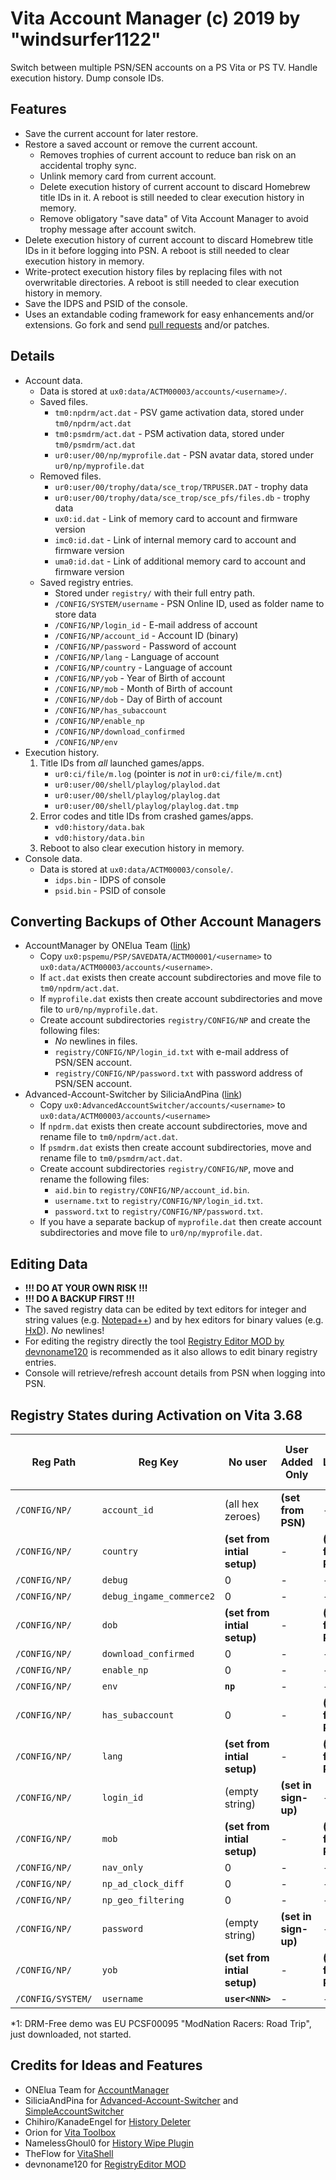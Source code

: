 # Vita Account Manager (c) 2019 by "windsurfer1122"
Switch between multiple PSN/SEN accounts on a PS Vita or PS TV.
Handle execution history.
Dump console IDs.

## Features
* Save the current account for later restore.
* Restore a saved account or remove the current account.
  * Removes trophies of current account to reduce ban risk on an accidental trophy sync.
  * Unlink memory card from current account.
  * Delete execution history of current account to discard Homebrew title IDs in it.
    A reboot is still needed to clear execution history in memory.
  * Remove obligatory "save data" of Vita Account Manager to avoid trophy message after account switch.
* Delete execution history of current account to discard Homebrew title IDs in it before logging into PSN.
  A reboot is still needed to clear execution history in memory.
* Write-protect execution history files by replacing files with not overwritable directories.
  A reboot is still needed to clear execution history in memory.
* Save the IDPS and PSID of the console.
* Uses an extandable coding framework for easy enhancements and/or extensions. Go fork and send [pull requests][11] and/or patches.

## Details
* Account data.
  * Data is stored at `ux0:data/ACTM00003/accounts/<username>/`.
  * Saved files.
    * `tm0:npdrm/act.dat` - PSV game activation data, stored under `tm0/npdrm/act.dat`
    * `tm0:psmdrm/act.dat` - PSM activation data, stored under `tm0/psmdrm/act.dat`
    * `ur0:user/00/np/myprofile.dat` - PSN avatar data, stored under `ur0/np/myprofile.dat`
  * Removed files.
    * `ur0:user/00/trophy/data/sce_trop/TRPUSER.DAT` - trophy data
    * `ur0:user/00/trophy/data/sce_trop/sce_pfs/files.db` - trophy data
    * `ux0:id.dat` - Link of memory card to account and firmware version
    * `imc0:id.dat` - Link of internal memory card to account and firmware version
    * `uma0:id.dat` - Link of additional memory card to account and firmware version
  * Saved registry entries.
    * Stored under `registry/` with their full entry path.
    * `/CONFIG/SYSTEM/username` - PSN Online ID, used as folder name to store data
    * `/CONFIG/NP/login_id` - E-mail address of account
    * `/CONFIG/NP/account_id` - Account ID (binary)
    * `/CONFIG/NP/password` - Password of account
    * `/CONFIG/NP/lang` - Language of account
    * `/CONFIG/NP/country` - Language of account
    * `/CONFIG/NP/yob` - Year of Birth of account
    * `/CONFIG/NP/mob` - Month of Birth of account
    * `/CONFIG/NP/dob` - Day of Birth of account
    * `/CONFIG/NP/has_subaccount`
    * `/CONFIG/NP/enable_np`
    * `/CONFIG/NP/download_confirmed`
    * `/CONFIG/NP/env`
* Execution history.
  1. Title IDs from *all* launched games/apps.
     * `ur0:ci/file/m.log` (pointer is *not* in `ur0:ci/file/m.cnt`)
     * `ur0:user/00/shell/playlog/playlod.dat`
     * `ur0:user/00/shell/playlog/playlog.dat`
     * `ur0:user/00/shell/playlog/playlog.dat.tmp`
  2. Error codes and title IDs from crashed games/apps.
     * `vd0:history/data.bak`
     * `vd0:history/data.bin`
  3. Reboot to also clear execution history in memory.
* Console data.
  * Data is stored at `ux0:data/ACTM00003/console/`.
    * `idps.bin` - IDPS of console
    * `psid.bin` - PSID of console

## Converting Backups of Other Account Managers
* AccountManager by ONElua Team ([link][1])
  * Copy `ux0:pspemu/PSP/SAVEDATA/ACTM00001/<username>` to `ux0:data/ACTM00003/accounts/<username>`.
  * If `act.dat` exists then create account subdirectories and move file to `tm0/npdrm/act.dat`.
  * If `myprofile.dat` exists then create account subdirectories and move file to `ur0/np/myprofile.dat`.
  * Create account subdirectories `registry/CONFIG/NP` and create the following files:
    * *No* newlines in files.
    * `registry/CONFIG/NP/login_id.txt` with e-mail address of PSN/SEN account.
    * `registry/CONFIG/NP/password.txt` with password address of PSN/SEN account.
* Advanced-Account-Switcher by SiliciaAndPina ([link][2])
  * Copy `ux0:AdvancedAccountSwitcher/accounts/<username>` to `ux0:data/ACTM00003/accounts/<username>`
  * If `npdrm.dat` exists then create account subdirectories, move and rename file to `tm0/npdrm/act.dat`.
  * If `psmdrm.dat` exists then create account subdirectories, move and rename file to `tm0/psmdrm/act.dat`.
  * Create account subdirectories `registry/CONFIG/NP`, move and rename the following files:
    * `aid.bin` to `registry/CONFIG/NP/account_id.bin`.
    * `username.txt` to `registry/CONFIG/NP/login_id.txt`.
    * `password.txt` to `registry/CONFIG/NP/password.txt`.
  * If you have a separate backup of `myprofile.dat` then create account subdirectories and move file to `ur0/np/myprofile.dat`.

## Editing Data
* **!!! DO AT YOUR OWN RISK !!!**
* **!!! DO A BACKUP FIRST !!!**
* The saved registry data can be edited by text editors for integer and string values (e.g. [Notepad++][3]) and by hex editors for binary values (e.g. [HxD][4]).
  *No* newlines!
* For editing the registry directly the tool [Registry Editor MOD by devnoname120][5] is recommended as it also allows to edit binary registry entries.
* Console will retrieve/refresh account details from PSN when logging into PSN.

## Registry States during Activation on Vita 3.68
|Reg Path         |Reg Key                 |No user                    |User Added Only     |User Logged in    |Activated|DRM-Free Demo DL *1|
|-----------------|------------------------|---------------------------|--------------------|------------------|---------|-------------------|
|`/CONFIG/NP/`    |`account_id`            |(all hex zeroes)           |**(set from PSN)**  |-                 |-        |-                  |
|`/CONFIG/NP/`    |`country`               |**(set from intial setup)**|-                   |**(set from PSN)**|-        |-                  |
|`/CONFIG/NP/`    |`debug`                 |0                          |-                   |-                 |-        |-                  |
|`/CONFIG/NP/`    |`debug_ingame_commerce2`|0                          |-                   |-                 |-        |-                  |
|`/CONFIG/NP/`    |`dob`                   |**(set from intial setup)**|-                   |**(set from PSN)**|-        |-                  |
|`/CONFIG/NP/`    |`download_confirmed`    |0                          |-                   |-                 |-        |**1**              |
|`/CONFIG/NP/`    |`enable_np`             |0                          |-                   |-                 |-        |**1**              |
|`/CONFIG/NP/`    |`env`                   |**`np`**                   |-                   |-                 |-        |-                  |
|`/CONFIG/NP/`    |`has_subaccount`        |0                          |-                   |**(set from PSN)**|-        |-                  |
|`/CONFIG/NP/`    |`lang`                  |**(set from intial setup)**|-                   |**(set from PSN)**|-        |-                  |
|`/CONFIG/NP/`    |`login_id`              |(empty string)             |**(set in sign-up)**|-                 |-        |-                  |
|`/CONFIG/NP/`    |`mob`                   |**(set from intial setup)**|-                   |**(set from PSN)**|-        |-                  |
|`/CONFIG/NP/`    |`nav_only`              |0                          |-                   |-                 |-        |-                  |
|`/CONFIG/NP/`    |`np_ad_clock_diff`      |0                          |-                   |-                 |-        |-                  |
|`/CONFIG/NP/`    |`np_geo_filtering`      |0                          |-                   |-                 |-        |-                  |
|`/CONFIG/NP/`    |`password`              |(empty string)             |**(set in sign-up)**|-                 |-        |-                  |
|`/CONFIG/NP/`    |`yob`                   |**(set from intial setup)**|-                   |**(set from PSN)**|-        |-                  |
|`/CONFIG/SYSTEM/`|`username`              |**`user<NNN>`**            |-                   |-                 |-        |-                  |

*1: DRM-Free demo was EU PCSF00095 "ModNation Racers: Road Trip", just downloaded, not started.

## Credits for Ideas and Features
* ONElua Team for [AccountManager][1]
* SiliciaAndPina for [Advanced-Account-Switcher][2] and [SimpleAccountSwitcher][6]
* Chihiro/KanadeEngel for [History Deleter][7]
* Orion for [Vita Toolbox][8]
* NamelessGhoul0 for [History Wipe Plugin][9]
* TheFlow for [VitaShell][10]
* devnoname120 for [RegistryEditor MOD][5]

[1]: https://github.com/ONElua/AccountManager "AccountManager by ONElua Team"
[2]: https://bitbucket.org/SilicaAndPina/advanced-account-switcher/ "Advanced-Account-Switcher by SiliciaAndPina"
[3]: https://notepad-plus-plus.org/ "Notepad++ Text Editor"
[4]: https://mh-nexus.de/en/hxd/ "HxD Hex Editor"
[5]: https://github.com/devnoname120/RegistryEditorMOD "Registry Editor MOD by devnoname120"
[6]: https://bitbucket.org/SilicaAndPina/simpleaccountswitcher/ "SimpleAccountSwitcher by SiliciaAndPina"
[7]: https://github.com/KanadeEngel/PS-Vita/tree/master/history_deleter "History Deleter by Chihiro/KanadeEngel"
[8]: http://www.psx-place.com/threads/vita-toolbox-v-0-2-new-functions-added-by-orion.10457/ "Vita Toolbox by Orion"
[9]: https://github.com/NamelessGhoul0/history_wipe "History Wipe Plugin by NamelessGhoul0"
[10]: https://github.com/TheOfficialFloW/VitaShell "VitaShell by TheFlow"
[11]: https://guides.github.com/activities/hello-world/ "GitHub Guide"
